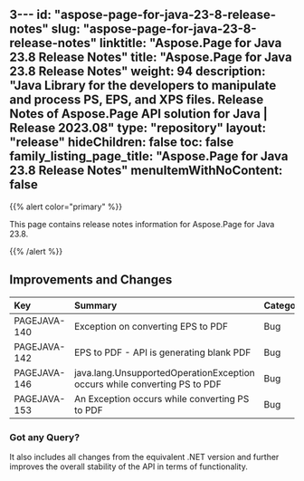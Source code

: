 3---
id: "aspose-page-for-java-23-8-release-notes"
slug: "aspose-page-for-java-23-8-release-notes"
linktitle: "Aspose.Page for Java 23.8 Release Notes"
title: "Aspose.Page for Java 23.8 Release Notes"
weight: 94
description: "Java Library for the developers to manipulate and process PS, EPS, and XPS files. Release Notes of Aspose.Page API solution for Java | Release 2023.08"
type: "repository"
layout: "release"
hideChildren: false
toc: false
family_listing_page_title: "Aspose.Page for Java 23.8 Release Notes"
menuItemWithNoContent: false
---

{{% alert color="primary" %}}

This page contains release notes information for Aspose.Page for Java 23.8.

{{% /alert %}}

## Improvements and Changes

|**Key**|**Summary**|**Category**|
| :- | :- | :- |
|PAGEJAVA-140|Exception on converting EPS to PDF|Bug|
|PAGEJAVA-142|EPS to PDF - API is generating blank PDF|Bug|
|PAGEJAVA-146|java.lang.UnsupportedOperationException occurs while converting PS to PDF|Bug|
|PAGEJAVA-153|An Exception occurs while converting PS to PDF|Bug|

### Got any Query?
It also includes all changes from the equivalent .NET version and further improves the overall stability of the API in terms of functionality.
